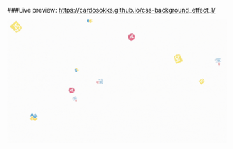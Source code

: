 ###Live preview: https://cardosokks.github.io/css-background_effect_1/


![PREVIEW](https://github.com/cardosokks/css-background_effect_1/raw/main/images/preview.gif)


